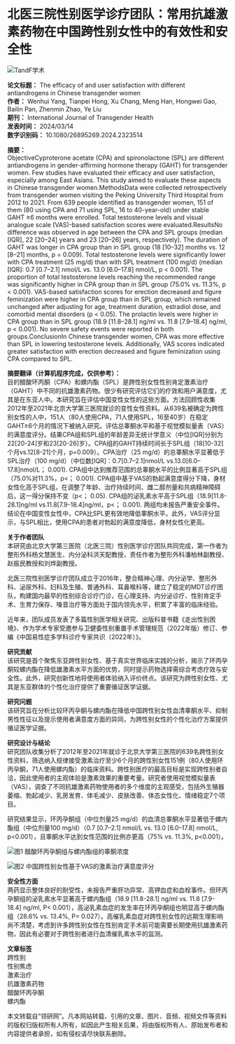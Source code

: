 # 北医三院性别医学诊疗团队：常用抗雄激素药物在中国跨性别女性中的有效性和安全性

![TandF学术](https://cdn.linkresearcher.com/TandF_China.jpeg)

**论文标题：** The efficacy of and user satisfaction with different antiandrogens in Chinese transgender women  
**作者：** Wenhui Yang, Tianpei Hong, Xu Chang, Meng Han, Hongwei Gao, Bailin Pan, Zhenmin Zhao, Ye Liu  
**期刊：** International Journal of Transgender Health  
**发表时间：** 2024/03/14  
**数字识别码：** 10.1080/26895269.2024.2323514  

**摘要：**  
ObjectiveCyproterone acetate (CPA) and spironolactone (SPL) are different antiandrogens in gender-affirming hormone therapy (GAHT) for transgender women. Few studies have evaluated their efficacy and user satisfaction, especially among East Asians. This study aimed to evaluate these aspects in Chinese transgender women.MethodsData were collected retrospectively from transgender women visiting the Peking University Third Hospital from 2012 to 2021. From 639 people identified as transgender women, 151 of them (80 using CPA and 71 using SPL, 16 to 40-year-old) under stable GAHT ≥6 months were enrolled. Total testosterone levels and visual analogue scale (VAS)-based satisfaction scores were evaluated.ResultsNo difference was observed in age between the CPA and SPL groups (median [IQR], 22 [20–24] years and 23 [20–26] years, respectively). The duration of GAHT was longer in CPA group than in SPL group (18 [10–32] months vs. 12 [8–21] months, p = 0.009). Total testosterone levels were significantly lower with CPA treatment (25 mg/d) than with SPL treatment (100 mg/d) (median [IQR]: 0.7 [0.7–2.1] nmol/L vs. 13.0 [6.0–17.8] nmol/L, p < 0.001). The proportion of total testosterone levels reaching the recommended range was significantly higher in CPA group than in SPL group (75.0% vs. 11.3%, p < 0.001). VAS-based satisfaction scores for erection decreased and figure feminization were higher in CPA group than in SPL group, which remained unchanged after adjusting for age, treatment duration, estradiol dose, and comorbid mental disorders (p < 0.05). The prolactin levels were higher in CPA group than in SPL group (18.9 [11.8–28.1] ng/ml vs. 11.8 [7.9–18.4] ng/ml, p < 0.001). No severe safety events were reported in both groups.ConclusionIn Chinese transgender women, CPA was more effective than SPL in lowering testosterone levels. Additionally, VAS scores indicated greater satisfaction with erection decreased and figure feminization using CPA compared to SPL.

**摘要翻译（计算机程序完成，仅供参考）：**  
目的醋酸环丙酮（CPA）和螺内酯（SPL）是跨性别女性性别肯定激素治疗（GAHT）中不同的抗雄激素药物。很少有研究评估它们的疗效和用户满意度，尤其是在东亚人中。本研究旨在评估中国变性女性的这些方面。方法回顾性收集2012年至2021年北京大学第三医院就诊的变性女性资料。从639名被确定为跨性别女性的人中，151人（80人使用CPA，71人使用SPL，16至40岁）在稳定GAHT≥6个月的情况下被纳入研究。评估总睾酮水平和基于视觉模拟量表（VAS）的满意度评分。结果CPA组和SPL组的年龄差异无统计学意义（中位\[IQR\]分别为22\[20-24\]岁和23\[20-26\]岁）。CPA组的GAHT持续时间长于SPL组（18\[10-32\]个月vs.12\[8-21\]个月，p=0.009）。CPA治疗（25 mg/d）的总睾酮水平显著低于SPL治疗（100 mg/d）（中位数\[IQR\]：0.7\[0.7–2.1\]nmol/L vs.13.0\[6.0–17.8\]nmol/L； 0.001). CPA组中达到推荐范围的总睾酮水平的比例显著高于SPL组（75.0%对11.3%，p<； 0.001). CPA组中基于VAS的勃起满意度得分下降，身材女性化高于SPL组，在调整了年龄、治疗持续时间、雌二醇剂量和共病精神障碍后，这一得分保持不变（p<； 0.05). CPA组的泌乳素水平高于SPL组（18.9\[11.8-28.1\]ng/ml vs.11.8\[7.9-18.4\]ng/ml，p<； 0.001). 两组均未报告严重安全事件。结论在中国变性女性中，CPA比SPL更有效地降低睾酮水平。此外，VAS评分显示，与SPL相比，使用CPA的患者对勃起的满意度降低，身材女性化更高。

**关于作者团队**  
本研究由北京大学第三医院（北医三院）性别医学诊疗团队共同完成，第一作者为整形外科杨文慧医生、内分泌科洪天配教授，责任作者为整形外科潘柏林副教授、赵振民教授和刘烨副教授。

北医三院性别医学诊疗团队成立于2016年，整合精神心理、内分泌学、整形外科、泌尿外科、妇科及生殖、普通外科、耳鼻喉科等，建立了稳定的MDT诊疗团队，构建国内最早的性别综合诊疗门诊，在心理支持、内分泌诊疗、性别肯定手术、生育力保存、嗓音治疗等方面处于国内领先水平，积累了丰富的临床经验。

近年来，团队成员发表了多篇性别医学相关研究、出版科普书籍《走出性别困境》、作为学术专家受邀参与卫健委性别重置手术管理规范（2022年版）修订、参编《中国易性症多学科诊疗专家共识（2022年）》。

**研究贡献**  
该研究是首个聚焦东亚跨性别女性、基于真实世界临床实践的分析，揭示了环丙孕酮较螺内酯在降低雄激素水平方面的优势，同时提示药物选择需综合考虑疗效与安全性。此外，研究创新性地将使用者体验纳入评价终点。该研究为跨性别女性、尤其是东亚群体的个性化治疗提供了重要循证医学证据。

**研究问题**  
该研究旨在分析比较环丙孕酮与螺内酯在降低中国跨性别女性血清睾酮水平、抑制男性性征以及提示使用者满意度方面的异同，为跨性别女性的个性化治疗方案提供循证医学证据。

**研究设计与结论**  
研究团队收集分析了2012年至2021年就诊于北京大学第三医院的639名跨性别女性资料，筛选纳入规律接受激素治疗至少6个月的跨性别女性151例（80人使用环丙孕酮，71人使用螺内酯）的临床资料。跨性别医疗的最高目标是实现跨性别者自洽，因此使用者的主观体验是激素效果的重要考量。研究者使用视觉模拟量表（VAS），调查了不同抗雄激素药物使用者的多个维度的主观感受，包括外生殖器萎缩、勃起减少、乳房发育、体毛减少、皮肤改善、体态女性化、情绪稳定7个项目。

研究结果显示，环丙孕酮组（中位剂量25 mg/d）的血清总睾酮水平显著低于螺内酯组（中位剂量100 mg/d）（0.7 \[0.7–2.1\] nmol/L vs. 13.0 \[6.0–17.8\] nmol/L, p<0.001），且睾酮水平达到女性范围的比例亦更高（75% vs. 11.3%, p<0.001）。

![图1 醋酸环丙孕酮组与螺内酯组的睾酮浓度](http://cdn.linkresearcher.com/ku15tfye-phys-ek2g-le2v-i5jk329b)

![图2 中国跨性别女性基于VAS的激素治疗满意度评分](http://cdn.linkresearcher.com/hep98ias-o6cw-2n8q-7fhv-h41df6xq)

**安全性方面**  
两药显示整体良好的耐受性，未报告严重肝功异常、高钾血症和血栓事件。但环丙孕酮组的泌乳素水平显著高于螺内酯组（18.9 \[11.8-28.1\] ng/ml vs. 11.8 \[7.9-18.4\] ng/ml, P< 0.001），高泌乳素血症的发生率在环丙孕酮组也明显高于螺内酯组（28.6% vs. 13.4%, P= 0.027）。高催乳素血症对跨性别女性的远期生理影响尚不清楚，考虑到许多跨性别女性在性别肯定手术前可能需要长期使用抗雄激素药物，因此有必要对于跨性别者进行血清催乳素水平的监测。

**文章标签**  
跨性别  
性别焦虑  
激素治疗  
抗雄激素药物  
醋酸环丙孕酮  
螺内酯  

本文转载自“领研网”。凡本网站转载、引用的文章、图片、音频、视频文件等资料的版权归版权所有人所有，如因此产生相关后果，将由版权所有人、原始发布者和内容提供者承担，如有侵权请尽快联系删除。